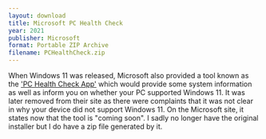 ```yaml
---
layout: download
title: Microsoft PC Health Check
year: 2021
publisher: Microsoft
format: Portable ZIP Archive
filename: PCHealthCheck.zip
---
```


When Windows 11 was released, Microsoft also provided a tool known as the ['PC Health Check App'](https://aka.ms/GetPCHealthCheckApp) which would provide some system information as well as inform you on whether your PC supported Windows 11. It was later removed from their site as there were complaints that it was not clear in why your device did not support Windows 11. On the Microsoft site, it states now that the tool is "coming soon". I sadly no longer have the original installer but I do have a zip file generated by it.
